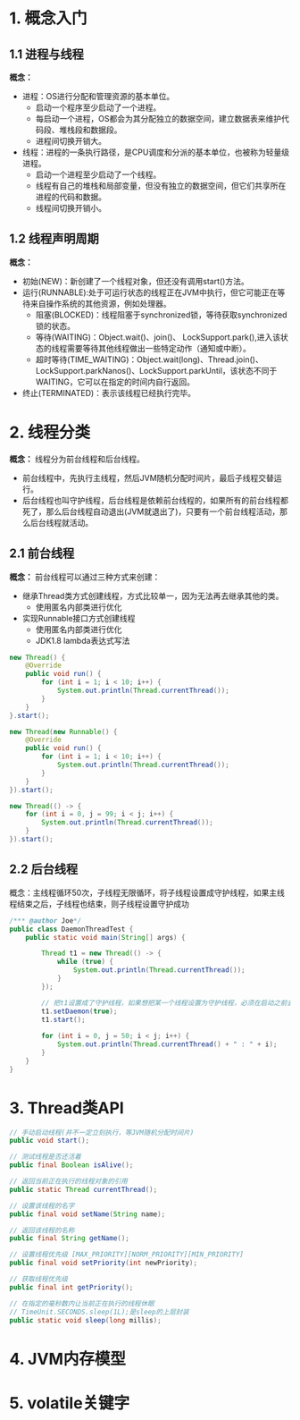 # 1. 概念入门

## 1.1 进程与线程

**概念：** 
- 进程：OS进行分配和管理资源的基本单位。
    - 启动一个程序至少启动了一个进程。
    - 每启动一个进程，OS都会为其分配独立的数据空间，建立数据表来维护代码段、堆栈段和数据段。
    - 进程间切换开销大。
- 线程：进程的一条执行路径，是CPU调度和分派的基本单位，也被称为轻量级进程。
    - 启动一个进程至少启动了一个线程。
    - 线程有自己的堆栈和局部变量，但没有独立的数据空间，但它们共享所在进程的代码和数据。
    - 线程间切换开销小。

## 1.2 线程声明周期

**概念：** 
- 初始(NEW)：新创建了一个线程对象，但还没有调用start()方法。
- 运行(RUNNABLE):处于可运行状态的线程正在JVM中执行，但它可能正在等待来自操作系统的其他资源，例如处理器。
    - 阻塞(BLOCKED)：线程阻塞于synchronized锁，等待获取synchronized锁的状态。
	- 等待(WAITING)：Object.wait()、join()、 LockSupport.park(),进入该状态的线程需要等待其他线程做出一些特定动作（通知或中断）。
	- 超时等待(TIME_WAITING)：Object.wait(long)、Thread.join()、LockSupport.parkNanos()、LockSupport.parkUntil，该状态不同于WAITING，它可以在指定的时间内自行返回。
- 终止(TERMINATED)：表示该线程已经执行完毕。

# 2. 线程分类


**概念：** 线程分为前台线程和后台线程。

- 前台线程中，先执行主线程，然后JVM随机分配时间片，最后子线程交替运行。
- 后台线程也叫守护线程，后台线程是依赖前台线程的，如果所有的前台线程都死了，那么后台线程自动退出(JVM就退出了)，只要有一个前台线程活动，那么后台线程就活动。

## 2.1 前台线程

**概念：** 前台线程可以通过三种方式来创建：
- 继承Thread类方式创建线程，方式比较单一，因为无法再去继承其他的类。
    - 使用匿名内部类进行优化
- 实现Runnable接口方式创建线程
    - 使用匿名内部类进行优化
    - JDK1.8 lambda表达式写法

```java
new Thread() {
    @Override
    public void run() {
        for (int i = 1; i < 10; i++) {
            System.out.println(Thread.currentThread());
        }
    }
}.start();
```

```java
new Thread(new Runnable() {
    @Override
    public void run() {
        for (int i = 1; i < 10; i++) {
            System.out.println(Thread.currentThread());
        }
    }
}).start();
```

```java
new Thread(() -> {
    for (int i = 0, j = 99; i < j; i++) {
        System.out.println(Thread.currentThread());
    }
}).start();
```

## 2.2 后台线程

概念：主线程循环50次，子线程无限循环，将子线程设置成守护线程，如果主线程结束之后，子线程也结束，则子线程设置守护成功
```java
/*** @author Joe*/
public class DaemonThreadTest {
    public static void main(String[] args) {

        Thread t1 = new Thread(() -> {
            while (true) {
                System.out.println(Thread.currentThread());
            }
        });

        // 把t1设置成了守护线程，如果想把某一个线程设置为守护线程，必须在启动之前去设置
        t1.setDaemon(true);
        t1.start();
        
        for (int i = 0, j = 50; i < j; i++) {
            System.out.println(Thread.currentThread() + " : " + i);
        }
    }
}
```

# 3. Thread类API

```java
// 手动启动线程(并不一定立刻执行，等JVM随机分配时间片)
public void start();

// 测试线程是否还活着
public final Boolean isAlive();

// 返回当前正在执行的线程对象的引用
public static Thread currentThread();

// 设置该线程的名字
public final void setName(String name);

// 返回该线程的名称
public final String getName();

// 设置线程优先级 [MAX_PRIORITY][NORM_PRIORITY][MIN_PRIORITY]
public final void setPriority(int newPriority);

// 获取线程优先级
public final int getPriority();

// 在指定的毫秒数内让当前正在执行的线程休眠
// TimeUnit.SECONDS.sleep(1L);是sleep的上层封装
public static void sleep(long millis);
```

# 4. JVM内存模型


# 5. volatile关键字


























